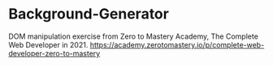 # Background-Generator
DOM manipulation exercise from Zero to Mastery Academy, The Complete Web Developer in 2021.
https://academy.zerotomastery.io/p/complete-web-developer-zero-to-mastery
